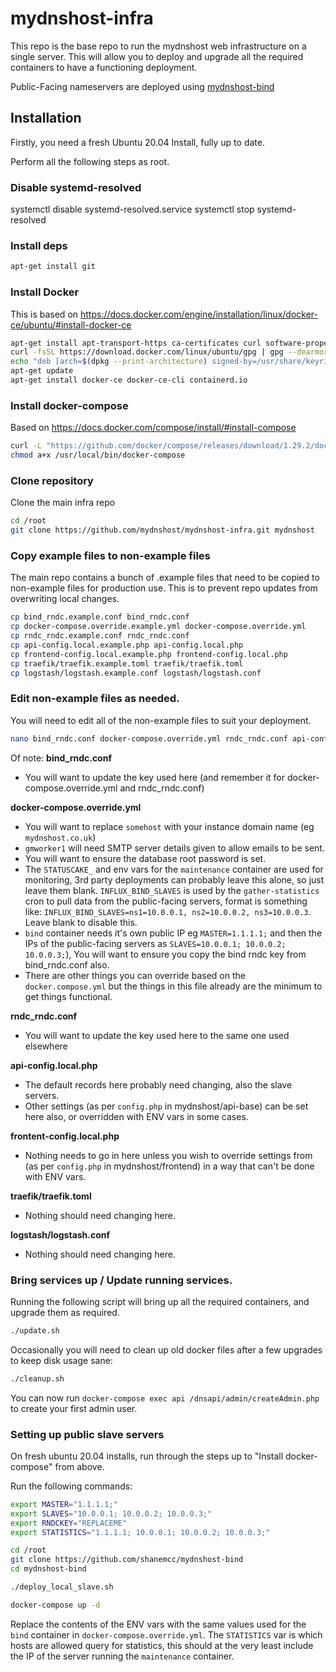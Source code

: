 # mydnshost-infra

This repo is the base repo to run the mydnshost web infrastructure on a single server. This will allow you to deploy and upgrade all the required containers to have a functioning deployment.

Public-Facing nameservers are deployed using [mydnshost-bind](https://github.com/mydnshost/mydnshost-bind)

## Installation

Firstly, you need a fresh Ubuntu 20.04 Install, fully up to date.

Perform all the following steps as root.

### Disable systemd-resolved
systemctl disable systemd-resolved.service
systemctl stop systemd-resolved

### Install deps

```bash
apt-get install git
```

### Install Docker

This is based on https://docs.docker.com/engine/installation/linux/docker-ce/ubuntu/#install-docker-ce

```bash
apt-get install apt-transport-https ca-certificates curl software-properties-common
curl -fsSL https://download.docker.com/linux/ubuntu/gpg | gpg --dearmor -o /usr/share/keyrings/docker-archive-keyring.gpg
echo "deb [arch=$(dpkg --print-architecture) signed-by=/usr/share/keyrings/docker-archive-keyring.gpg] https://download.docker.com/linux/ubuntu $(lsb_release -cs) stable" | tee /etc/apt/sources.list.d/docker.list > /dev/null
apt-get update
apt-get install docker-ce docker-ce-cli containerd.io
```

### Install docker-compose

Based on https://docs.docker.com/compose/install/#install-compose

```bash
curl -L "https://github.com/docker/compose/releases/download/1.29.2/docker-compose-$(uname -s)-$(uname -m)" -o /usr/local/bin/docker-compose
chmod a+x /usr/local/bin/docker-compose
```
### Clone repository

Clone the main infra repo

```bash
cd /root
git clone https://github.com/mydnshost/mydnshost-infra.git mydnshost
```
### Copy example files to non-example files

The main repo contains a bunch of .example files that need to be copied to non-example files for production use. This is to prevent repo updates from overwriting local changes.

```bash
cp bind_rndc.example.conf bind_rndc.conf
cp docker-compose.override.example.yml docker-compose.override.yml
cp rndc_rndc.example.conf rndc_rndc.conf
cp api-config.local.example.php api-config.local.php
cp frontend-config.local.example.php frontend-config.local.php
cp traefik/traefik.example.toml traefik/traefik.toml
cp logstash/logstash.example.conf logstash/logstash.conf
```
### Edit non-example files as needed.

You will need to edit all of the non-example files to suit your deployment.

```bash
nano bind_rndc.conf docker-compose.override.yml rndc_rndc.conf api-config.local.php frontend-config.local.php traefik/traefik.toml logstash/logstash.conf
```

Of note:
**bind_rndc.conf**
- You will want to update the key used here (and remember it for docker-compose.override.yml and rndc_rndc.conf)

**docker-compose.override.yml**
- You will want to replace `somehost` with your instance domain name (eg `mydnshost.co.uk`)
- `gmworker1` will need SMTP server details given to allow emails to be sent.
- You will want to ensure the database root password is set.
- The `STATUSCAKE_` and env vars for the `maintenance` container are used for monitoring, 3rd party deployments can probably leave this alone, so just leave them blank. `INFLUX_BIND_SLAVES` is used by the `gather-statistics` cron to pull data from the public-facing servers, format is something like: `INFLUX_BIND_SLAVES=ns1=10.0.0.1, ns2=10.0.0.2, ns3=10.0.0.3`. Leave blank to disable this.
- `bind` container needs it's own public IP eg `MASTER=1.1.1.1;` and then the IPs of the public-facing servers as `SLAVES=10.0.0.1; 10.0.0.2; 10.0.0.3;`), You will want to ensure you copy the bind rndc key from bind_rndc.conf also.
- There are other things you can override based on the `docker.compose.yml` but the things in this file already are the minimum to get things functional.

**rndc_rndc.conf**
- You will want to update the key used here to the same one used elsewhere

**api-config.local.php**
- The default records here probably need changing, also the slave servers.
- Other settings (as per `config.php` in mydnshost/api-base) can be set here also, or overridden with ENV vars in some cases.

**frontent-config.local.php**
- Nothing needs to go in here unless you wish to override settings from (as per `config.php` in mydnshost/frontend) in a way that can't be done with ENV vars.

**traefik/traefik.toml**
- Nothing should need changing here.

**logstash/logstash.conf**
- Nothing should need changing here.

### Bring services up / Update running services.

Running the following script will bring up all the required containers, and upgrade them as required.

```bash
./update.sh
```

Occasionally you will need to clean up old docker files after a few upgrades to keep disk usage sane:

```bash
./cleanup.sh
```

You can now run `docker-compose exec api /dnsapi/admin/createAdmin.php` to create your first admin user.

### Setting up public slave servers

On fresh ubuntu 20.04 installs, run through the steps up to "Install docker-compose" from above.

Run the following commands:

```bash
export MASTER="1.1.1.1;"
export SLAVES="10.0.0.1; 10.0.0.2; 10.0.0.3;"
export RNDCKEY="REPLACEME"
export STATISTICS="1.1.1.1; 10.0.0.1; 10.0.0.2; 10.0.0.3;"

cd /root
git clone https://github.com/shanemcc/mydnshost-bind
cd mydnshost-bind

./deploy_local_slave.sh

docker-compose up -d
```

Replace the contents of the ENV vars with the same values used for the `bind` container in `docker-compose.override.yml`. The `STATISTICS` var is which hosts are allowed query for statistics, this should at the very least include the IP of the server running the `maintenance` container.

